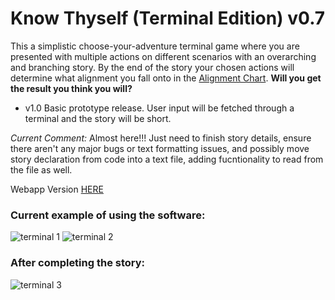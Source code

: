 # Know Thyself (Terminal Edition) v0.7

This a simplistic choose-your-adventure terminal game where you are presented with multiple actions on different scenarios with an overarching and branching story. 
By the end of the story your chosen actions will determine what alignment you fall onto in the [Alignment Chart](https://en.wikipedia.org/wiki/Alignment_(Dungeons_%26_Dragons)).
**Will you get the result you think you will?**

- v1.0
Basic prototype release. User input will be fetched through a terminal and the story will be short.

_Current Comment:_
Almost here!!! Just need to finish story details, ensure there aren't any major bugs or text formatting issues, and possibly move story declaration from code into a text file, adding fucntionality to read from the file as well.

Webapp Version [HERE](https://github.com/sharktrexer/Know_Thyself)

### Current example of using the software:

![terminal 1](https://github.com/user-attachments/assets/e16caf2b-c6b7-4ea1-8e65-46649d4f7068)
![terminal 2](https://github.com/user-attachments/assets/4ae42631-749f-4d42-8555-dbc1ee33d170)
### After completing the story:
![terminal 3](https://github.com/user-attachments/assets/f1db5472-4729-4df9-9e61-301890bf8d57)

